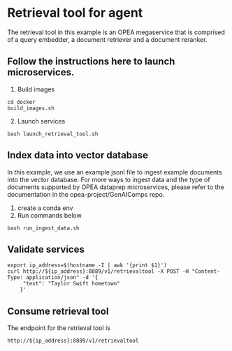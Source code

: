 # Retrieval tool for agent

The retrieval tool in this example is an OPEA megaservice that is comprised of a query embedder, a document retriever and a document reranker.

## Follow the instructions here to launch microservices.

1. Build images

```
cd docker
build_images.sh
```

2. Launch services

```
bash launch_retrieval_tool.sh
```

## Index data into vector database

In this example, we use an example jsonl file to ingest example documents into the vector database. For more ways to ingest data and the type of documents supported by OPEA dataprep microservices, please refer to the documentation in the opea-project/GenAIComps repo.

1. create a conda env
2. Run commands below

```
bash run_ingest_data.sh
```

## Validate services

```
export ip_address=$(hostname -I | awk '{print $1}')
curl http://${ip_address}:8889/v1/retrievaltool -X POST -H "Content-Type: application/json" -d '{
     "text": "Taylor Swift hometown"
    }'
```

## Consume retrieval tool

The endpoint for the retrieval tool is

```
http://${ip_address}:8889/v1/retrievaltool
```
